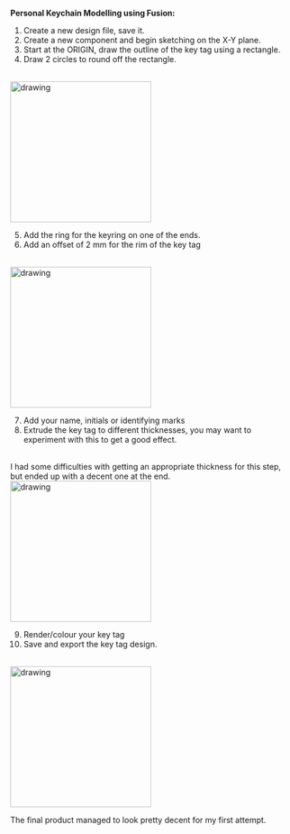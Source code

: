 **Personal Keychain Modelling using Fusion:**

1. Create a new design file, save it.
2. Create a new component and begin sketching on the X-Y plane.
3. Start at the ORIGIN, draw the outline of the key tag using a rectangle.
4. Draw 2 circles to round off the rectangle.
<br />

<img src="https://cdn.discordapp.com/attachments/667962453283569666/713121182173495336/Capture.PNG" alt="drawing" width="250"/>
    
5. Add the ring for the keyring on one of the ends.
6. Add an offset of 2 mm for the rim of the key tag
 <br />  
 
<img src="https://cdn.discordapp.com/attachments/667962453283569666/713121167564734544/Capture44.PNG" alt="drawing" width="250"/>   

7. Add your name, initials or identifying marks
8. Extrude the key tag to different thicknesses, you may want to experiment with this to get a good effect.
<br />  
 I had some difficulties with getting an appropriate thickness for this step, but ended up with a decent one at the end.
 <br /> 

<img src="https://cdn.discordapp.com/attachments/667962453283569666/713121107040796762/Capture441.PNG" alt="drawing" width="250"/>

9. Render/colour your key tag
10. Save and export the key tag design.
<br />  

<img src="https://cdn.discordapp.com/attachments/667962453283569666/713121672437170266/cooltag.png" alt="drawing" width="250"/>
 
 The final product managed to look pretty decent for my first attempt.  




